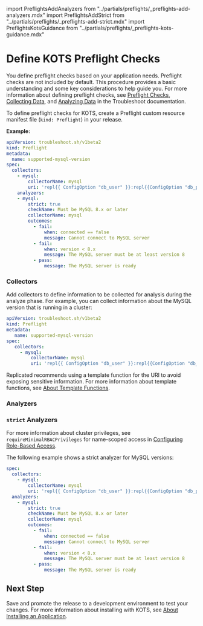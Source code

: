 import PreflightsAddAnalyzers from "../partials/preflights/_preflights-add-analyzers.mdx"
import PreflightsAddStrict from "../partials/preflights/_preflights-add-strict.mdx"
import PreflightsKotsGuidance from "../partials/preflights/_preflights-kots-guidance.mdx"


# Define KOTS Preflight Checks

You define preflight checks based on your application needs. Preflight checks are not included by default. This procedure provides a basic understanding and some key considerations to help guide you. For more information about defining preflight checks, see [Preflight Checks](https://troubleshoot.sh/docs/preflight/introduction/), [Collecting Data](https://troubleshoot.sh/docs/collect/), and [Analyzing Data](https://troubleshoot.sh/docs/analyze/) in the Troubleshoot documentation.

<PreflightsKotsGuidance/>

To define preflight checks for KOTS, create a Preflight custom resource manifest file (`kind: Preflight`) in your release.

**Example:**

```yaml
apiVersion: troubleshoot.sh/v1beta2
kind: Preflight
metadata:
  name: supported-mysql-version
spec:
  collectors:
    - mysql:
        collectorName: mysql
        uri: 'repl{{ ConfigOption "db_user" }}:repl{{ConfigOption "db_password" }}@tcp(repl{{ ConfigOption "db_host" }}:repl{{ConfigOption "db_port" }})/repl{{ ConfigOption "db_name" }}'
    analyzers:
    - mysql:
        strict: true
        checkName: Must be MySQL 8.x or later
        collectorName: mysql
        outcomes:
          - fail:
              when: connected == false
              message: Cannot connect to MySQL server
          - fail:
              when: version < 8.x
              message: The MySQL server must be at least version 8
          - pass:
              message: The MySQL server is ready
```

### Collectors

Add collectors to define information to be collected for analysis during the analyze phase. For example, you can collect information about the MySQL version that is running in a cluster:

   ```yaml
   apiVersion: troubleshoot.sh/v1beta2
   kind: Preflight
   metadata:
      name: supported-mysql-version
   spec:
      collectors:
        - mysql:
            collectorName: mysql
            uri: 'repl{{ ConfigOption "db_user" }}:repl{{ConfigOption "db_password" }}@tcp(repl{{ ConfigOption "db_host" }}:repl{{ConfigOption "db_port" }})/repl{{ ConfigOption "db_name" }}'
   ```

Replicated recommends using a template function for the URI to avoid exposing sensitive information. For more information about template functions, see [About Template Functions](/reference/template-functions-about).

### Analyzers

<PreflightsAddAnalyzers/>

### `strict` Analyzers

<PreflightsAddStrict/> 

For more information about cluster privileges, see `requireMinimalRBACPrivileges` for name-scoped access in [Configuring Role-Based Access](packaging-rbac#namespace-scoped-access).

The following example shows a strict analyzer for MySQL versions:

```yaml
spec:
  collectors:
    - mysql:
        collectorName: mysql
        uri: 'repl{{ ConfigOption "db_user" }}:repl{{ConfigOption "db_password" }}@tcp(repl{{ ConfigOption "db_host" }}:repl{{ConfigOption "db_port" }})/repl{{ ConfigOption "db_name" }}'
  analyzers:
    - mysql:
        strict: true
        checkName: Must be MySQL 8.x or later
        collectorName: mysql
        outcomes:
          - fail:
              when: connected == false
              message: Cannot connect to MySQL server
          - fail:
              when: version < 8.x
              message: The MySQL server must be at least version 8
          - pass:
              message: The MySQL server is ready
```

## Next Step

Save and promote the release to a development environment to test your changes. For more information about installing with KOTS, see [About Installing an Application](/enterprise/installing-overview).


